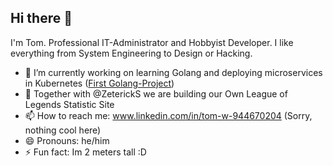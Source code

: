 ## Hi there 👋

I'm Tom. Professional IT-Administrator and Hobbyist Developer. I like everything from System Engineering to Design or Hacking.

- 🔭 I’m currently working on learning Golang and deploying microservices in Kubernetes ([First Golang-Project](https://github.com/ZeterickS/Go-League))
- 👯 Together with @ZeterickS we are building our Own League of Legends Statistic Site
- 📫 How to reach me: www.linkedin.com/in/tom-w-944670204 (Sorry, nothing cool here)
- 😄 Pronouns: he/him
- ⚡ Fun fact: Im 2 meters tall :D
